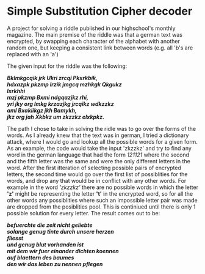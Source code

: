 # Simple Substitution Cipher decoder

A project for solving a riddle published in our highschool's monthly magazine.
The main premise of the riddle was that a german text was encrypted, by swapping each character of the alphabet with another random one, but keeping a consistent link between words (e.g. all 'b's are replaced with an 'a')

The given input for the riddle was the following:

  ***Bklmkgcqik jrk Ukri zrcqi Pkxrkbik,<br/>
  hdxazpk pkzmp Irzik jmgcq mzhkgk Qkgukz<br/>
  lxrkhhi<br/>
  mzj pkzmp Bxmi ndgqazjkz rhi,<br/>
  yri jky org lmkg krzazjkg jrcqikz wdkzzkz<br/>
  aml Bxakiikgz jkh Bamykh,<br/>
  jkz org jah Xkbkz um zkzzkz elxkpkz.***

The path I chose to take in solving the ridle was to go over the forms of the words. As I already knew that the text was in german, I tried a dictionary attack, where I would go and lookup all the possible words for a given form. As an example, the code would take the input 'zkzzkz' and try to find any word in the german language that had the form *121121* where the second and the fifth letter was the same and were the only different letters in the word.
After the first itteration of selecting possible pairs of encrypted letters, the second time would go over the first list of possiblities for the words, and drop any that would be in conflict with any other words. For example in the word *'zkzzkz'* there are no possible words in which the letter **'z'** might be representing the letter **'t'** in the encrypted word, so for all the other words any possiblities where such an impossible letter pair was made are dropped from the posiblities pool. This is continiued until there is only 1 possible solution for every letter. The result comes out to be:

 ***befuerchte die zeit nicht geliebte <br/>
  solange genug tinte durch unsere herzen <br/>
  fliesst <br/>
  und genug blut vorhanden ist <br/>
  mit dem wir fuer einander dichten koennen <br/>
  auf blaettern des baumes <br/>
  den wir das leben zu nennen pflegen***

